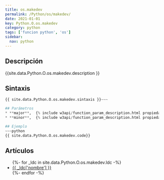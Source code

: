 ```yaml
---
title: os.makedev
permalink: /Python/os/makedev/
date: 2021-01-01
key: Python.O.os.makedev
category: python
tags: ['funcion python', 'os']
sidebar: 
  nav: python
---
```


## Descripción
{{site.data.Python.O.os.makedev.description }}

## Sintaxis
~~~python
{{ site.data.Python.O.os.makedev.sintaxis }}~~~

## Parámetros
* **major**,  {% include w3api/function_param_description.html propiedad=site.data.Python.O.os.makedev valor="major" %}
* **minor**,  {% include w3api/function_param_description.html propiedad=site.data.Python.O.os.makedev valor="minor" %}

## Ejemplo
~~~python
{{ site.data.Python.O.os.makedev.code}}
~~~

## Artículos
<ul>
{%- for _ldc in site.data.Python.O.os.makedev.ldc -%}
   <li>
       <a href="{{_ldc['url'] }}">{{ _ldc['nombre'] }}</a>
   </li>
{%- endfor -%}
</ul>
